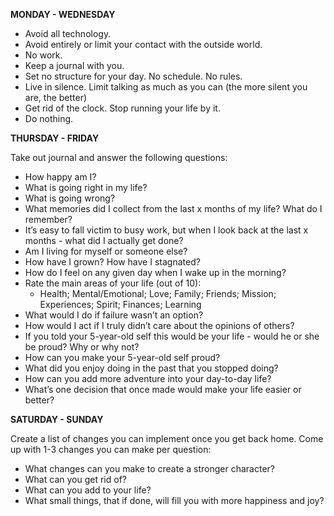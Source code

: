 **MONDAY - WEDNESDAY**  

- Avoid all technology.
- Avoid entirely or limit your contact with the outside world.
- No work.
- Keep a journal with you.
- Set no structure for your day. No schedule. No rules.
- Live in silence. Limit talking as much as you can (the more silent you are, the better)
- Get rid of the clock. Stop running your life by it.
- Do nothing.

  
**THURSDAY - FRIDAY**  
  
Take out journal and answer the following questions:  

- How happy am I?
- What is going right in my life?
- What is going wrong?
- What memories did I collect from the last x months of my life? What do I remember?
- It’s easy to fall victim to busy work, but when I look back at the last x months - what did I actually get done?
- Am I living for myself or someone else?
- How have I grown? How have I stagnated?
- How do I feel on any given day when I wake up in the morning?
- Rate the main areas of your life (out of 10):
    - Health; Mental/Emotional; Love; Family; Friends; Mission; Experiences; Spirit; Finances; Learning
- What would I do if failure wasn’t an option?
- How would I act if I truly didn’t care about the opinions of others?
- If you told your 5-year-old self this would be your life - would he or she be proud? Why or why not?
- How can you make your 5-year-old self proud?
- What did you enjoy doing in the past that you stopped doing?
- How can you add more adventure into your day-to-day life?
- What’s one decision that once made would make your life easier or better?

  
**SATURDAY - SUNDAY**  
  
Create a list of changes you can implement once you get back home. Come up with 1-3 changes you can make per question:   

- What changes can you make to create a stronger character? 
- What can you get rid of? 
- What can you add to your life? 
- What small things, that if done, will fill you with more happiness and joy?